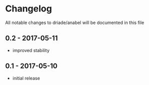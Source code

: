 # Changelog

All notable changes to driade/anabel will be documented in this file

## 0.2 - 2017-05-11

- improved stability

## 0.1 - 2017-05-10

- initial release
